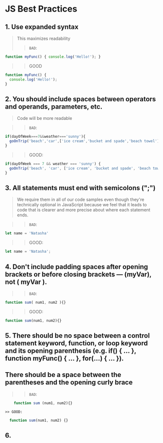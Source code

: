 # JS Best Practices
## 1. Use expanded syntax
> This maximizes readability
>> `BAD`:
```js
function myFunc() { console.log('Hello!'); }
```
>> GOOD
```js
function myFunc() {
  console.log('Hello!');
}
```

## 2. You should include spaces between operators and operands, parameters, etc.

> Code will be more readable


>> `BAD`:

```js
if(dayOfWeek===7&&weather==='sunny'){
  goOnTrip('beach','car',['ice cream','bucket and spade','beach towel']);
}
```

>> GOOD:
```js
if(dayOfWeek === 7 && weather === 'sunny') {
  goOnTrip('beach', 'car', ['ice cream', 'bucket and spade', 'beach towel']);
}
```
## 3. All statements must end with semicolons (";")
> We require them in all of our code samples even though they're technically optional in JavaScript because we feel that it leads to code that is clearer and more precise about where each statement ends.

>> `BAD`:
```js
let name = 'Natasha'

```

>> GOOD:
```js
let name = 'Natasha';

```
## 4. Don't include padding spaces after opening brackets or before closing brackets — (myVar), not ( myVar ). 
      
  >> `BAD`:
  ```js
  function sum( num1, num2 ){}
  
  ```
  
  >> GOOD:
  ```js
  function sum(num1, num2){}
 ``` 
    
## 5. There should be no space between a control statement keyword, function, or loop keyword and its opening parenthesis (e.g. if() { ... }, function myFunc() { ... }, for(...) { ... }).
## There should be a space between the parentheses and the opening curly brace


 >>  `BAD`:

```js
    function sum (num1, num2){}
```
    >> GOOD:
  ```js
    function sum(num1, num2) {}
   ```    

## 6. 

